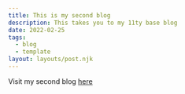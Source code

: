 ```yaml
---
title: This is my second blog
description: This takes you to my 11ty base blog
date: 2022-02-25
tags:
  - blog
  - template
layout: layouts/post.njk
---
```

Visit my second blog [here](https://erikgraybill.github.io/eleventy-template-blog/)
